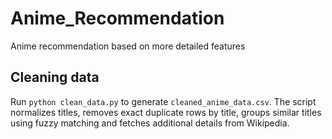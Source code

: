# Anime_Recommendation
Anime recommendation based on more detailed features

## Cleaning data

Run `python clean_data.py` to generate `cleaned_anime_data.csv`. The script
normalizes titles, removes exact duplicate rows by title, groups similar titles
using fuzzy matching and fetches additional details from Wikipedia.
